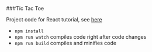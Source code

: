 ###Tic Tac Toe

Project code for React tutorial, see [here](https://facebook.github.io/react/tutorial/tutorial.html)

 - `npm install`
 - `npm run watch` compiles code right after code changes
 - `npm run build` compiles and minifies code